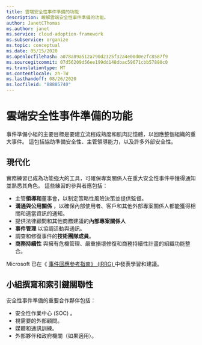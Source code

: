 ```yaml
---
title: 雲端安全性事件準備的功能
description: 瞭解雲端安全性事件準備的功能。
author: JanetCThomas
ms.author: janet
ms.service: cloud-adoption-framework
ms.subservice: organize
ms.topic: conceptual
ms.date: 05/15/2020
ms.openlocfilehash: a078a89a512a790d2325f32a4e00d0e2fc8587f9
ms.sourcegitcommit: 07d56209d56ee199dd148dbac59671cbb57880c0
ms.translationtype: MT
ms.contentlocale: zh-TW
ms.lasthandoff: 08/26/2020
ms.locfileid: "88885740"
---
```

# <a name="function-of-cloud-security-incident-preparation"></a>雲端安全性事件準備的功能

事件準備小組的主要目標是要建立流程成熟度和肌肉記憶體，以回應整個組織的重大事件。 這包括協助準備安全性、主管領導能力，以及許多外部安全性。

## <a name="modernization"></a>現代化

實務練習已成為功能強大的工具，可確保專案關係人在重大安全性事件中獲得通知並熟悉其角色。 這些練習的參與者應包括：

- 主管**領導和**董事會，以制定策略性風險決策並提供監督。
- **溝通與公用關係** ，以確保內部使用者、客戶和其他外部專案關係人都能獲得相關和適當資訊的通知。
- 提供法律顧問和其他商務建議的**內部專案關係人**
- **事件管理** 以協調活動與通訊。
- 調查和修復事件的**技術團隊成員**。
- **商務持續性** 與擁有危機管理、嚴重損壞修復和商務持續性計畫的組織功能整合。

<!-- docsTest:casing "Incident Response Reference Guide (IRRG)" -->
<!-- cSpell:ignore IRRG -->

Microsoft 已在《 [事件回應參考指南》 (IRRG) ](https://aka.ms/IRRG)中發表學習和建議。

## <a name="team-composition-and-key-relationships"></a>小組撰寫和索引鍵關聯性

安全性事件準備的重要合作夥伴包括：

- 安全性作業中心 (SOC) 。
- 視需要的外部顧問。
- 媒體和通訊訓練。
- 外部夥伴和政府機關（如果適用）。
